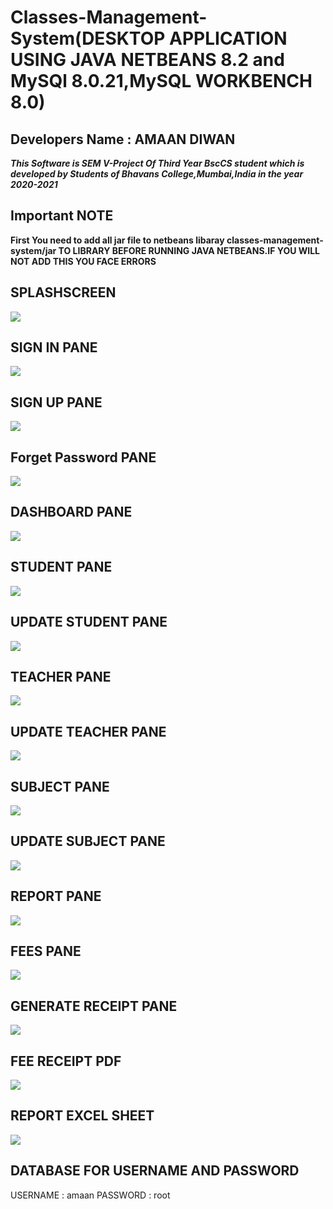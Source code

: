 # Classes-Management-System(DESKTOP APPLICATION USING JAVA NETBEANS 8.2 and MySQl 8.0.21,MySQL WORKBENCH 8.0)
## Developers Name : AMAAN DIWAN

***This Software is SEM V-Project Of Third Year BscCS student which is developed by Students of Bhavans College,Mumbai,India in the year 2020-2021***

## Important NOTE
**First You need to add all jar file to netbeans libaray classes-management-system/jar TO LIBRARY BEFORE RUNNING JAVA NETBEANS.IF YOU WILL NOT ADD THIS YOU FACE ERRORS**

## SPLASHSCREEN
![](images/splash.png)

## SIGN IN PANE
![](images/signin.png)

## SIGN UP PANE
![](images/register.png)

## Forget Password PANE
![](images/forget.png)

## DASHBOARD PANE
![](images/5.png)

## STUDENT PANE
![](images/6.png)

## UPDATE STUDENT PANE
![](images/7.png)

## TEACHER PANE
![](images/8.png)

## UPDATE TEACHER PANE
![](images/9.png)

## SUBJECT PANE
![](images/10.png)

## UPDATE SUBJECT PANE
![](images/11.png)

## REPORT PANE
![](images/12.png)

## FEES PANE
![](images/13.jpg)

## GENERATE RECEIPT PANE
![](images/14.jpg)

## FEE RECEIPT PDF
![](images/15.jpg)

## REPORT EXCEL SHEET
![](images/16.jpg)

## DATABASE FOR USERNAME AND PASSWORD
USERNAME : amaan 
PASSWORD : root
